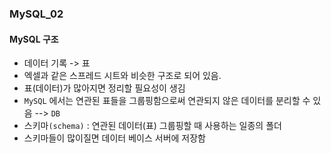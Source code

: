 ### MySQL_02

#### MySQL 구조
- 데이터 기록 -> 표 
- 엑셀과 같은 스프레드 시트와 비슷한 구조로 되어 있음.
- 표(데이터)가 많아지면 정리할 필요성이 생김
- `MySQL` 에서는 연관된 표들을 그룹핑함으로써 연관되지 않은 데이터를 분리할 수 있음 --> `DB`
- 스키마`(schema)` : 연관된 데이터(표) 그룹핑할 때 사용하는 일종의 폴더
- 스키마들이 많이질면 데이터 베이스 서버에 저장함